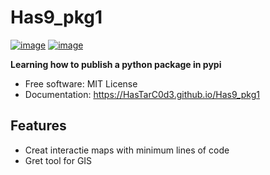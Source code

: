 # Has9_pkg1


[![image](https://img.shields.io/pypi/v/Has9_pkg1.svg)](https://pypi.python.org/pypi/Has9_pkg1)
[![image](https://img.shields.io/conda/vn/conda-forge/Has9_pkg1.svg)](https://anaconda.org/conda-forge/Has9_pkg1)


**Learning how to publish a python package in pypi**


-   Free software: MIT License
-   Documentation: https://HasTarC0d3.github.io/Has9_pkg1


## Features

-   Creat interactie maps with minimum lines of code
-   Gret tool for GIS